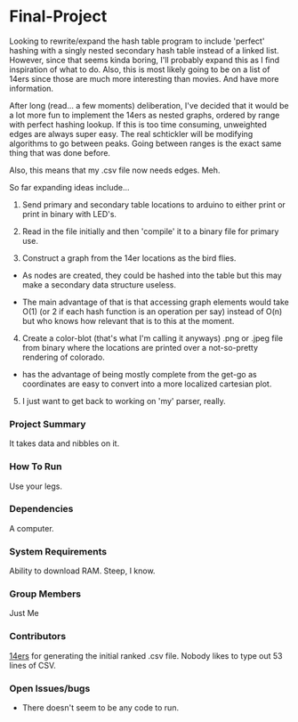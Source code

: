# Final-Project

Looking to rewrite/expand the hash table program to include 'perfect' hashing with a singly nested secondary hash table instead of a linked list. However, since that seems kinda boring, I'll probably expand this as I find inspiration of what to do. Also, this is most likely going to be on a list of 14ers since those are much more interesting than movies. And have more information.

After long (read... a few moments) deliberation, I've decided that it would be a lot more fun to implement the 14ers as nested graphs, ordered by range with perfect hashing lookup. If this is too time consuming, unweighted edges are always super easy. The real schtickler will be modifying algorithms to go between peaks. Going between ranges is the exact same thing that was done before.

Also, this means that my .csv file now needs edges. Meh.


So far expanding ideas include...
1. Send primary and secondary table locations to arduino to either print or print in binary with LED's.

2. Read in the file initially and then 'compile' it to a binary file for primary use.

3. Construct a graph from the 14er locations as the bird flies.

  - As nodes are created, they could be hashed into the table but this may make a secondary data structure useless.

  - The main advantage of that is that accessing graph elements would take O(1) (or 2 if each hash function is an operation per say) instead of O(n) but who knows how relevant that is to this at the moment.

4. Create a color-blot (that's what I'm calling it anyways) .png or .jpeg file from binary where the locations are printed over a not-so-pretty rendering of colorado.

  - has the advantage of being mostly complete from the get-go as coordinates are easy to convert into a more localized cartesian plot.

5. I just want to get back to working on 'my' parser, really.



### Project Summary
It takes data and nibbles on it.

### How To Run
Use your legs.

### Dependencies
A computer.

### System Requirements
Ability to download RAM. Steep, I know.

### Group Members
Just Me

### Contributors
[14ers](14ers.com) for generating the initial ranked .csv file. Nobody likes to type out 53 lines of CSV.

### Open Issues/bugs
- There doesn't seem to be any code to run.
